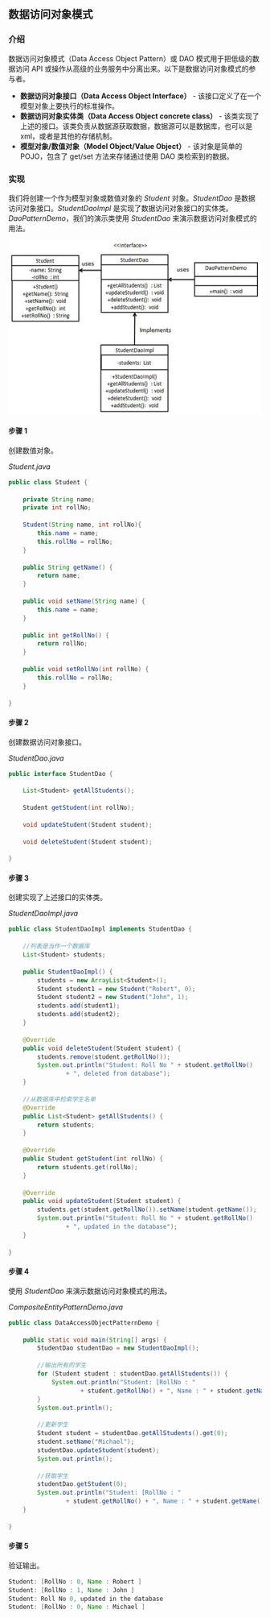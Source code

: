 ## 数据访问对象模式

### 介绍

数据访问对象模式（Data Access Object Pattern）或 DAO 模式用于把低级的数据访问 API 或操作从高级的业务服务中分离出来。以下是数据访问对象模式的参与者。

- **数据访问对象接口（Data Access Object Interface）** - 该接口定义了在一个模型对象上要执行的标准操作。
- **数据访问对象实体类（Data Access Object concrete class）** - 该类实现了上述的接口。该类负责从数据源获取数据，数据源可以是数据库，也可以是 xml，或者是其他的存储机制。
- **模型对象/数值对象（Model Object/Value Object）** - 该对象是简单的 POJO，包含了 get/set 方法来存储通过使用 DAO 类检索到的数据。

### 实现

我们将创建一个作为模型对象或数值对象的 *Student* 对象。*StudentDao* 是数据访问对象接口。*StudentDaoImpl* 是实现了数据访问对象接口的实体类。*DaoPatternDemo*，我们的演示类使用 *StudentDao* 来演示数据访问对象模式的用法。

![数据访问对象模式](https://raw.githubusercontent.com/JourWon/image/master/设计模式/数据访问对象模式.jpg)



#### 步骤 1

创建数值对象。

*Student.java*

```java
public class Student {

    private String name;
    private int rollNo;

    Student(String name, int rollNo){
        this.name = name;
        this.rollNo = rollNo;
    }

    public String getName() {
        return name;
    }

    public void setName(String name) {
        this.name = name;
    }

    public int getRollNo() {
        return rollNo;
    }

    public void setRollNo(int rollNo) {
        this.rollNo = rollNo;
    }

}
```

#### 步骤 2

创建数据访问对象接口。

*StudentDao.java*

```java
public interface StudentDao {

    List<Student> getAllStudents();

    Student getStudent(int rollNo);

    void updateStudent(Student student);

    void deleteStudent(Student student);

}
```

#### 步骤 3

创建实现了上述接口的实体类。

*StudentDaoImpl.java*

```java
public class StudentDaoImpl implements StudentDao {

    //列表是当作一个数据库
    List<Student> students;

    public StudentDaoImpl() {
        students = new ArrayList<Student>();
        Student student1 = new Student("Robert", 0);
        Student student2 = new Student("John", 1);
        students.add(student1);
        students.add(student2);
    }

    @Override
    public void deleteStudent(Student student) {
        students.remove(student.getRollNo());
        System.out.println("Student: Roll No " + student.getRollNo()
                + ", deleted from database");
    }

    //从数据库中检索学生名单
    @Override
    public List<Student> getAllStudents() {
        return students;
    }

    @Override
    public Student getStudent(int rollNo) {
        return students.get(rollNo);
    }

    @Override
    public void updateStudent(Student student) {
        students.get(student.getRollNo()).setName(student.getName());
        System.out.println("Student: Roll No " + student.getRollNo()
                + ", updated in the database");
    }

}
```

#### 步骤 4

使用 *StudentDao* 来演示数据访问对象模式的用法。

*CompositeEntityPatternDemo.java*

```java
public class DataAccessObjectPatternDemo {

    public static void main(String[] args) {
        StudentDao studentDao = new StudentDaoImpl();

        //输出所有的学生
        for (Student student : studentDao.getAllStudents()) {
            System.out.println("Student: [RollNo : "
                    + student.getRollNo() + ", Name : " + student.getName() + " ]");
        }
        System.out.println();

        //更新学生
        Student student = studentDao.getAllStudents().get(0);
        student.setName("Michael");
        studentDao.updateStudent(student);
        System.out.println();

        //获取学生
        studentDao.getStudent(0);
        System.out.println("Student: [RollNo : "
                + student.getRollNo() + ", Name : " + student.getName() + " ]");
    }

}
```

#### 步骤 5

验证输出。

```java
Student: [RollNo : 0, Name : Robert ]
Student: [RollNo : 1, Name : John ]
Student: Roll No 0, updated in the database
Student: [RollNo : 0, Name : Michael ]
```




